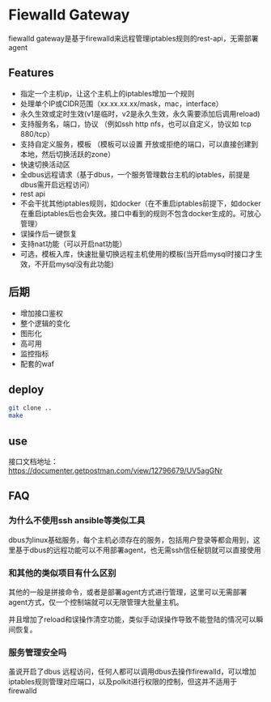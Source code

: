 # Fiewalld Gateway

fiewalld gateway是基于firewalld来远程管理iptables规则的rest-api，无需部署agent

## Features

- 指定一个主机ip，让这个主机上的iptables增加一个规则
- 处理单个IP或CIDR范围（xx.xx.xx.xx/mask，mac，interface）
- 永久生效或定时生效(v1是临时，v2是永久生效，永久需要添加后调用reload)
- 支持服务名，端口，协议 （例如ssh http nfs，也可以自定义，协议如 tcp 880/tcp）
- 支持自定义服务，模板 （模板可以设置 开放或拒绝的端口，可以直接创建到本地，然后切换活跃的zone）
- 快速切换活动区
- 全dbus远程请求（基于dbus，一个服务管理数台主机的iptables，前提是dbus需开启远程访问）
- rest api
- 不会干扰其他iptables规则，如docker（在不重启iptables前提下，如docker在重启iptables后也会失效。接口中看到的规则不包含docker生成的。可放心管理）
- 误操作后一键恢复
- 支持nat功能（可以开启nat功能）
- 可选，模板入库，快速批量切换远程主机使用的模板(当开启mysql时接口才生效，不开启mysql没有此功能)

## 后期
- 增加接口鉴权
- 整个逻辑的变化
- 图形化
- 高可用
- 监控指标
- 配套的waf


## deploy

```bash
git clone ..
make
```

## use 

接口文档地址： https://documenter.getpostman.com/view/12796679/UV5agGNr

## FAQ

### 为什么不使用ssh ansible等类似工具

dbus为linux基础服务，每个主机必须存在的服务，包括用户登录等都会用到，这里基于dbus的远程功能可以不用部署agent，也无需ssh信任秘钥就可以直接使用

### 和其他的类似项目有什么区别

其他的一般是拼接命令，或者是部署agent方式进行管理，这里可以无需部署agent方式，仅一个控制端就可以无限管理大批量主机。

并且增加了reload和误操作清空功能，类似手动误操作导致不能登陆的情况可以瞬间恢复。

### 服务管理安全吗

虽说开启了dbus 远程访问，任何人都可以调用dbus去操作firewalld，可以增加iptables规则管理对应端口，以及polkit进行权限的控制，但这并不适用于firewalld


